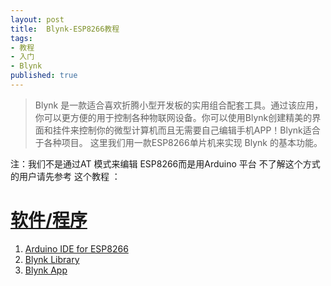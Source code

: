 ```yaml
---
layout: post
title:  Blynk-ESP8266教程
tags:
- 教程
- 入门
- Blynk
published: true
---
```

> Blynk 是一款适合喜欢折腾小型开发板的实用组合配套工具。通过该应用，你可以更方便的用于控制各种物联网设备。你可以使用Blynk创建精美的界面和挂件来控制你的微型计算机而且无需要自己编辑手机APP！Blynk适合于各种项目。
>这里我们用一款ESP8266单片机来实现 Blynk 的基本功能。

注：我们不是通过AT 模式来编辑 ESP8266而是用Arduino 平台
不了解这个方式的用户请先参考 这个教程 ：<a href="http://www.geek-workshop.com/thread-26170-1-1.html">

<h1>软件/程序 </h1>
<ol>
<li>Arduino IDE for ESP8266</li> <a href="https://github.com/esp8266/Arduino">
<li>Blynk Library</li>
<li>Blynk App</li>

